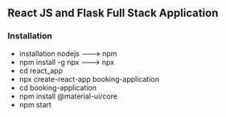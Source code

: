 <h2>React JS and Flask Full Stack Application</h2>

<h3>Installation</h3>
<ul>
  <li>installation nodejs ---> npm</li>
  <li>npm install -g npx ---> npx</li>
  <li>cd react_app</li>
  <li>npx create-react-app booking-application</li>
  <li>cd booking-application</li>
  <li>npm install @material-ui/core</li>
  <li>npm start</li>
</ul>
